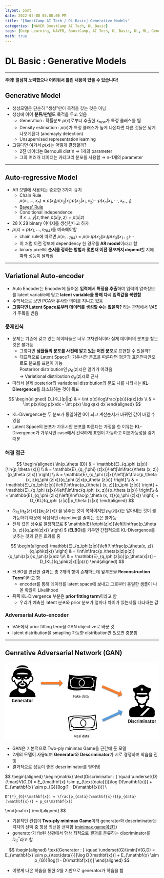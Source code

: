 ```yaml
---
layout: post
date: 2022-02-08 05:00:00 PM
title: "[BoostCamp AI Tech / DL Basic] Generative Models"
categories: [NAVER BoostCamp AI Tech, DL Basic]
tags: [Deep Learning, NAVER, BoostCamp, AI Tech, DL Basic, DL, ML, Generative Model]
math: true
---
```

# DL Basic : Generative Models

---

**주의! 열심히 노력했으나 어려워서 틀린 내용이 있을 수 있습니다!**

## Generative Model

- 생성모델은 단순히 "생성"만이 목적을 갖는 것은 아님
- 생성에 이어 **분류/판별**도 목적을 두고 있음
  - Generation : 확률분포 $p(x)$로부터 추출한 $x_{new}$가 특정 클래스를 띔
  - Density estimation : $p(x)$가 특정 클래스가 높게 나온다면 다른 것들은 낮게 나오게된다 (anomayly detection)
  - Unsupervised representation learning
- 그렇다면 여기서 $p(x)$는 어떻게 결정할까?
  - 2진 데이터는 Bernoulli dist'n $\rightarrow$ 1개의 parameter
  - 그외 여러개 데이터는 카테고리 분포를 사용함 $\rightarrow$ n-1개의 parameter

---

## Auto-regressive Model

- AR 모델에 사용되는 중요한 3가지 규치
  - Chain Rule  
    $p(x_1, ..., x_n) = p(x_1)p(x_2|x_1)p(x_3|x_1,x_2)\cdots p(x_n|x_1,\cdots ,x_{n-1})$
  - [Bayes' Rule](https://cow-coding.github.io/posts/day4_3_bayesian/#베이즈-정리)
  - Conditional independence  
    $\text{If } x \perp y | z, \text{then } p(x|y,z) = p(x|z)$
- 28 X 28 binary 이미지를 생성한다고 하자
- $p(x) = p(x_1, ..., x_{784})$를 예측해야함
  - chain rule에 따르면 $p(x_{1:784}) = p(x_1)p(x_2\|x_1)p(x_3\|x_{1:2})\cdots$
  - 이 처럼 이전 정보에 dependency 한 경우를 **AR model**이라고 함
  - binary pixel의 **순서를 정하는 방법**과 **몇번재 이전 정보까지 depend**할 지에 따라 성능이 달라짐
  
---

## Variational Auto-encoder

- Auto Encoder는 Encoder에 들어온 **입력에서 특징을 추출**하여 입력의 압축정보를 latent variable에 담고 **latent variable을 통해 다시 입력값을 복원함**
- 수학적으로 보면 PCA와 유사한 의미를 지니고 있음
- **그렇다면 Latent Space로부터 데이터를 생성할 수는 없을까?** 라는 관점에서 *VAE*가 주목을 받음

### 문제인식

- 문제는 기존에 갖고 있는 데이터들은 너무 고차원적이라 실제 데이터의 분포를 찾는 것은 불가능
  - 그렇다면 **샘플들의 분포를 사전에 알고 있는 어떤 분포**로 표현할 수 있을까?
  - 대표적으로 Latent Space가 가우시안 분포를 따른다면 평균과 표준편차만으로도 분포를 표현이 가능  
  Posteriror distribution인 $p_{\theta}(z|x)$은 알기가 어려움  
  $\rightarrow$ Variational distribution $q_\phi(z|x)$로 근사
- 따라서 실제 posterior와 variational distribution의 분포 차를 나타내는 **KL-Divergence**를 최소화하는 것이 목표

$$
\begin{aligned}
    D_{KL}(p||q) & = \int p(x)\log\frac{p(x)}{q(x)}dx \\
    & = \int p(x)\log p(x)dx - \int p(x) \log q(x) dx
\end{aligned}
$$

- KL-Divergence는 두 분포가 동일하면 0이 되고 계산순서가 바뀌면 값이 바뀔 수 있음
- Latent Space의 분포가 가우시안 분포를 따른다는 가정을 한 이유는 KL-Divergence가 가우시안 case에서 간략하게 표현이 가능하고 미분가능성을 갖기 때문

### 해결 접근

$$
\begin{aligned}
    \ln{p_\theta (D)} & = \mathbb{E}_{q_\phi (z|x)}[\ln{p_\theta (x)}] \\
    & = \mathbb{E}_{q_{\phi} (z|x)}\left[\ln\frac{\theta (x, z)}{p_\theta (z|x)} \right]  \\
    & = \mathbb{E}_{q_\phi (z|x)}\left[\ln\frac{p_\theta (x, z)q_\phi (z|x)}{q_\phi (z|x)p_\theta (z|x)} \right] \\
    & = \mathbb{E}_{q_\phi(z|x)}\left[\ln\frac{p_{\theta} (x, z)}{p_\phi (z|x)} \right] + \mathbb{E}_{q_\phi (z|x)}\left[\ln\frac{q_\phi (x, z)}{p_\theta (z|x)} \right]\\
    & = \mathbb{E}_{q_\phi (z|x)}\left[\ln\frac{p_\theta (x, z)}{q_\phi (z|x)} \right] + D_{KL}(q_\phi (z|x)||p_\theta (z|x))
\end{aligned}
$$

- $D_{KL}(q_\phi(z\|x)\|\|p_\theta(z\|x))$ 을 낮추는 것이 목적이지만 $p_\theta(z\|x)$는 알아내는 것이 불가능하기 때문에 직접적인 objective를 줄이는 것은 불가능
- 전체 값은 상수로 일정하므로 $ \mathbb{E}_{q_\phi(z\|x)}\left[\ln\frac{p_\theta (x, z)}{q_\phi(z\|x)} \right] $ (**ELBO**)를 키우면 간접적으로 KL-Divergence를 낮추는 것과 같은 효과를 줌

$$
\begin{aligned}
    \mathbb{E}_{q_\phi(z|x)}\left[\ln\frac{p_\theta(x, z)}{q_\phi(z|x)} \right] & = \int\ln\frac{p_\theta(x|z)p(z)}{q_\phi(z|x)}q_\phi(z|x)dz \\\\
    & = \mathbb{E}_{q_\phi(z|x)}[p_\theta(x|z)] - D_{KL}(q_\phi(z|x)||p(z))
\end{aligned}
$$

- ELBO를 연산한 결과는 총 2개의 항이 존재하는데 앞부분을 **Reconstruction Term**이라고 함
  - encoder를 통해 데이터를 latent space에 보내고 그로부터 동일한 샘플이 나올 확률이 Likelihood
- 뒤쪽 KL-Divergence 부분은 **prior fitting term**이라고 함
  - 우리가 예측한 latent 분포와 prior 분포가 얼마나 차이가 있는지를 나타내는 값

### Adversarial Auto-encoder

- VAE에서 prior fitting term을 GAN objective로 바꾼 것
- latent distribution을 smapling 가능한 distribution만 있으면 충분함

---

## Genrative Adversarial Network (GAN)

![](/image/boostcamp/dlbasic/cnn/gan.png)

- GAN은 기본적으로 Two-ply minimax Game을 근간에 둔 모델
- 2개의 모델이 사용되며 **Generator**와 **Descriminator**가 서로 경쟁하며 학습을 진행
- 결과적으로 성능이 좋은 descriminator를 얻어냄

$$
\begin{aligned}
\begin{matrix}
    \text{Discriminator : } \quad
    \underset{D}{\max}V(G,D) = E_{\mathbf{x} \sim p_{\text{data}}}[\log D(\mathbf{x})] + E_{\mathbf{x} \sim p_{G}}[log(1 - D(\mathbf{x}))] \\

    D^{*}_{G}(\mathbf{x}) = \frac{p_{data}(\mathbf{x})}{p_{data}(\mathbf{x})} + p_G(\mathbf{x})
\end{matrix}
\end{aligned}
$$

- 기본적인 컨셉이 **Two-ply minimax Game**이라 generator와 descriminator는 각자의 선택 중 항상 최선을 선택함 ([minimax game이란?](https://www.youtube.com/watch?v=STjW3eH0Cik&t=2s))
- generator가 fix된 상황에서 항상 최적으로 결과를 분류하는 discriminator를 $D^{*}_{G}$라고 함

$$
\begin{aligned}
    \text{Generator : } \quad
    \underset{G}{\min}V(G,D) = E_{\mathbf{x} \sim p_{\text{data}}}[\log D(\mathbf{x})] + E_{\mathbf{x} \sim p_{G}}[log(1 - D(\mathbf{x}))]
\end{aligned}
$$    

- 이렇게 나온 학습을 통한 $G$를 기반으로 generator가 학습을 함